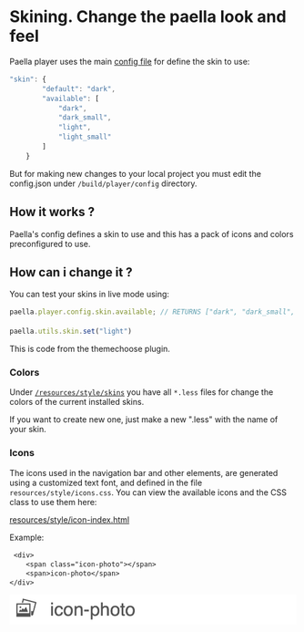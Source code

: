 # Skining. Change the paella look and feel


Paella player uses the main [config file](configure.md) for define the skin to use:

``` javascript
"skin": {
        "default": "dark",
        "available": [
            "dark",
            "dark_small",
            "light",
            "light_small"
        ]
    }
```

But for making new changes to your local project you must edit the config.json under `/build/player/config` directory.


## How it works ?

Paella's config defines a skin to use and this has a pack of icons and colors preconfigured to use. 

## How can i change it ?

You can test your skins in live mode using:

```javascript
paella.player.config.skin.available; // RETURNS ["dark", "dark_small", "light", "light_small"]

paella.utils.skin.set("light")
```

This is code from the themechoose plugin.

### Colors

Under [`/resources/style/skins`](../../resources/style/skins) you have all `*.less` files for change the colors of the current installed skins. 

If you want to create new one, just make a new ".less" with the name of your skin.

### Icons

The icons used in the navigation bar and other elements, are generated using a customized text font, and defined in the file `resources/style/icons.css`. You can view the available icons and the CSS class to use them here:

[resources/style/icon-index.html](../../resources/style/icon-index.html)

Example:

```
 <div>
    <span class="icon-photo"></span>
    <span>icon-photo</span>
</div>
```
 ![](icon-photo-sample.jpg)
